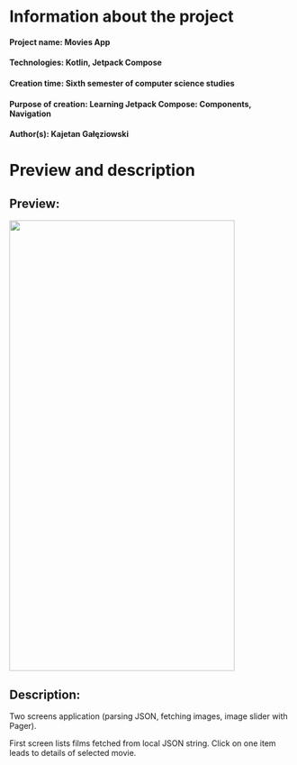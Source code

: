 # Information about the project

#### Project name: Movies App
#### Technologies: Kotlin, Jetpack Compose
#### Creation time: Sixth semester of computer science studies
#### Purpose of creation: Learning Jetpack Compose: Components, Navigation
#### Author(s): Kajetan Gałęziowski 

# Preview and description

## Preview:
<img src="https://github.com/kajgal/compose-movieApp/blob/master/preview.gif" width="400" height="800">

## Description:
Two screens application (parsing JSON, fetching images, image slider with Pager).

First screen lists films fetched from local JSON string. Click on one item leads to details of selected movie.
